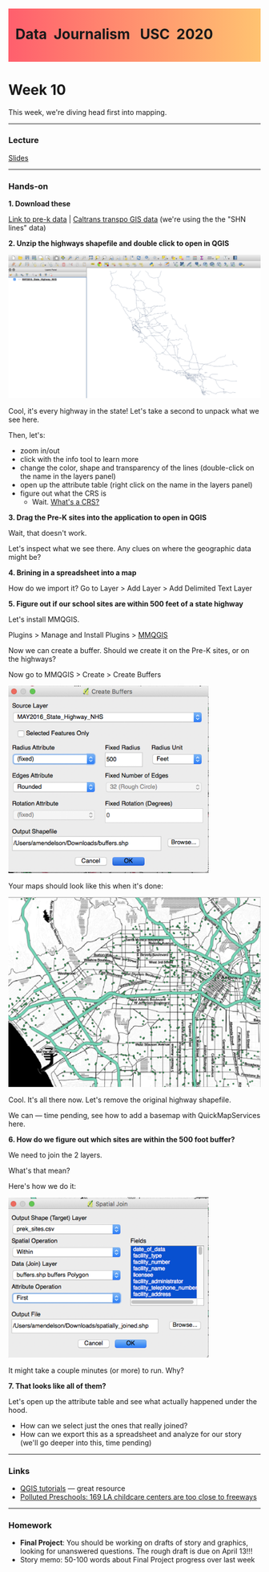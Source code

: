 <div class="header">
<h1 class="ml7">
  <span class="text-wrapper">
    <span class="letters"><p id ="usc p">Data&nbsp;&nbsp;Journalism&nbsp;&nbsp;&nbsp;USC&nbsp;&nbsp;2020</p></span>
  </span>
</h1>
</div>
<script src="https://cdnjs.cloudflare.com/ajax/libs/animejs/2.0.2/anime.min.js"></script>

<script src="https://ajax.googleapis.com/ajax/libs/jquery/3.3.1/jquery.min.js"></script>

<style>
.header{
      background-image: linear-gradient(to right, #ff5f6d, #ffc371);
}

.ml7 {
  position: relative;
  font-weight: 1200;


}
.ml7 .text-wrapper {
  position: relative;
  display: inline-block;
  padding-top: 0.2em;
  padding-right: 0.05em;
  padding-bottom: 0.1em;
  overflow: hidden;
  padding-left: 14px;

}
.ml7 .letter {
  transform-origin: 0 100%;
  display: inline-block;
  line-height: 1.3em;
  font-size: 3.6em;
  color: #FFFFFF
}


</style>


<script>
// Wrap every letter in a span
$('.ml7 .letters').each(function(){
  $(this).html($(this).text().replace(/([^\x00-\x80]|\w)/g, "<span class='letter'>$&</span>"));
});

anime.timeline({loop: true})
  .add({
    targets: '.ml7 .letter',
    translateY: ["1.1em", 0],
    translateX: ["0.55em", 0],
    translateZ: 0,
    rotateZ: [180, 0],
    duration: 1050,
    easing: "easeOutExpo",
    delay: function(el, i) {
      return 50 * i;
    }
  }).add({
    targets: '.ml7',
    opacity: 0,
    duration: 1000,
    easing: "easeOutExpo",
    delay: 1000
  });
</script>


# Week 10
This week, we're diving head first into mapping.

---

### Lecture

[Slides](https://docs.google.com/presentation/d/1HXFaS8TLeBzc9yq2wx7aV40ZqtBpApvpeznJ6x2QNek/edit#slide=id.p)

---

### Hands-on

**1. Download these**

[Link to pre-k data](../data/prek_sites.csv) | [Caltrans transpo GIS data](https://gisdata-caltrans.opendata.arcgis.com/datasets/77f2d7ba94e040a78bfbe36feb6279da_0) (we're using the the "SHN lines" data)

**2. Unzip the highways shapefile and double click to open in QGIS**

![](imgs/1.png)

Cool, it's every highway in the state! Let's take a second to unpack what we see here.

Then, let's:

* zoom in/out
* click with the info tool to learn more
* change the color, shape and transparency of the lines (double-click on the name in the layers panel)
* open up the attribute table (right click on the name in the layers panel)
* figure out what the CRS is
	* Wait. [What's a CRS?](https://github.com/d3/d3-geo-projection)

**3. Drag the Pre-K sites into the application to open in QGIS**

Wait, that doesn't work.

Let's inspect what we see there. Any clues on where the geographic data might be?

**4. Brining in a spreadsheet into a map**

How do we import it? Go to Layer > Add Layer > Add Delimited Text Layer

**5. Figure out if our school sites are within 500 feet of a state highway**

Let's install MMQGIS.

Plugins > Manage and Install Plugins > [MMQGIS](http://michaelminn.com/linux/mmqgis/)

Now we can create a buffer. Should we create it on the Pre-K sites, or on the highways?

Now go to MMQGIS > Create > Create Buffers

<img src="imgs/2.png" width="400">

Your maps should look like this when it's done:

![](imgs/3.png)

Cool. It's all there now. Let's remove the original highway shapefile.

We can — time pending, see how to add a basemap with QuickMapServices here.


**6. How do we figure out which sites are within the 500 foot buffer?**

We need to join the 2 layers.

What's that mean?

Here's how we do it:

<img src="imgs/4.png" width="400">

It might take a couple minutes (or more) to run. Why?


**7. That looks like all of them?**

Let's open up the attribute table and see what actually happened under the hood.

* How can we select just the ones that really joined?
* How can we export this as a spreadsheet and analyze for our story (we'll go deeper into this, time pending)


---

### Links

* [QGIS tutorials](https://www.qgistutorials.com/en/) — great resource
* [Polluted Preschools: 169 LA childcare centers are too close to freeways](https://www.scpr.org/news/2016/03/29/58878/pollution-near-preschools-is-impacting-nearly-10-0/)

---

### Homework

* **Final Project**: You should be working on drafts of story and graphics, looking for unanswered questions. The rough draft is due on April 13!!!
* Story memo: 50-100 words about Final Project progress over last week